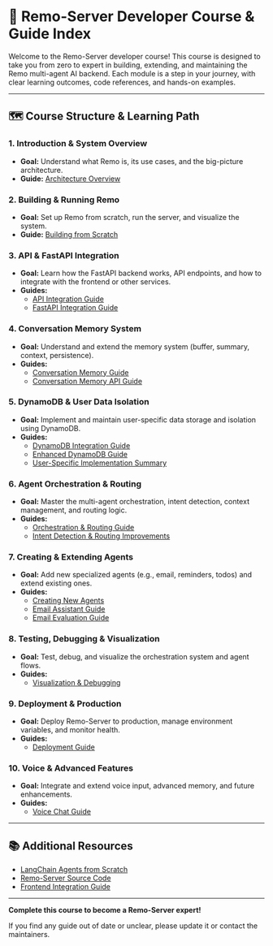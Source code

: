 # 🚀 Remo-Server Developer Course & Guide Index

Welcome to the Remo-Server developer course! This course is designed to take you from zero to expert in building, extending, and maintaining the Remo multi-agent AI backend. Each module is a step in your journey, with clear learning outcomes, code references, and hands-on examples.

---

## 🗺️ Course Structure & Learning Path

### 1. **Introduction & System Overview**

- **Goal:** Understand what Remo is, its use cases, and the big-picture architecture.
- **Guide:** [Architecture Overview](./architecture_overview.md)

### 2. **Building & Running Remo**

- **Goal:** Set up Remo from scratch, run the server, and visualize the system.
- **Guide:** [Building from Scratch](./building_from_scratch.md)

### 3. **API & FastAPI Integration**

- **Goal:** Learn how the FastAPI backend works, API endpoints, and how to integrate with the frontend or other services.
- **Guides:**
  - [API Integration Guide](./api_integration_guide.md)
  - [FastAPI Integration Guide](./fastapi_integration_guide.md)

### 4. **Conversation Memory System**

- **Goal:** Understand and extend the memory system (buffer, summary, context, persistence).
- **Guides:**
  - [Conversation Memory Guide](./conversation_memory_guide.md)
  - [Conversation Memory API Guide](./conversation_memory_api_guide.md)

### 5. **DynamoDB & User Data Isolation**

- **Goal:** Implement and maintain user-specific data storage and isolation using DynamoDB.
- **Guides:**
  - [DynamoDB Integration Guide](./dynamodb_integration_guide.md)
  - [Enhanced DynamoDB Guide](./enhanced_dynamodb_guide.md)
  - [User-Specific Implementation Summary](./user_specific_implementation_summary.md)

### 6. **Agent Orchestration & Routing**

- **Goal:** Master the multi-agent orchestration, intent detection, context management, and routing logic.
- **Guides:**
  - [Orchestration & Routing Guide](./orchestration_and_routing.md)
  - [Intent Detection & Routing Improvements](./intent_detection_and_routing_improvements.md)

### 7. **Creating & Extending Agents**

- **Goal:** Add new specialized agents (e.g., email, reminders, todos) and extend existing ones.
- **Guides:**
  - [Creating New Agents](./creating_new_agents.md)
  - [Email Assistant Guide](./email_assistant_guide.md)
  - [Email Evaluation Guide](./email_evaluation_guide.md)

### 8. **Testing, Debugging & Visualization**

- **Goal:** Test, debug, and visualize the orchestration system and agent flows.
- **Guides:**
  - [Visualization & Debugging](./visualization_and_debugging.md)

### 9. **Deployment & Production**

- **Goal:** Deploy Remo-Server to production, manage environment variables, and monitor health.
- **Guides:**
  - [Deployment Guide](./deployment_guide.md)

### 10. **Voice & Advanced Features**

- **Goal:** Integrate and extend voice input, advanced memory, and future enhancements.
- **Guides:**
  - [Voice Chat Guide](./voice_chat_guide.md)

---

## 📚 Additional Resources

- [LangChain Agents from Scratch](https://github.com/langchain-ai/langchain/tree/master/libs/langgraph/langgraph/examples/agents-from-scratch)
- [Remo-Server Source Code](../src/)
- [Frontend Integration Guide](../../REMO-APP/)

---

**Complete this course to become a Remo-Server expert!**

If you find any guide out of date or unclear, please update it or contact the maintainers.
